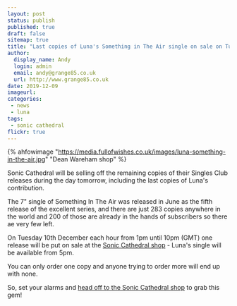 ```yaml
---
layout: post
status: publish
published: true
draft: false
sitemap: true
title: "Last copies of Luna's Something in The Air single on sale on Tuesday"
author:
  display_name: Andy
  login: admin
  email: andy@grange85.co.uk
  url: http://www.grange85.co.uk
date: 2019-12-09
imageurl: 
categories:
 - news
 - luna
tags:
 - sonic cathedral
flickr: true
---
```

{% ahfowimage "https://media.fullofwishes.co.uk/images/luna-something-in-the-air.jpg" "Dean Wareham shop" %}

Sonic Cathedral will be selling off the remaining copies of their Singles Club releases during the day tomorrow, including the last copies of Luna's contribution.

The 7" single of Something In The Air was released in June as the fifth release of the excellent series, and there are just 283 copies anywhere in the world and 200 of those are already in the hands of subscribers so there ae very few left.

On Tuesday 10th December each hour from 1pm until 10pm (GMT) one release will be put on sale at the [Sonic Cathedral shop](https://shop.soniccathedral.co.uk) - Luna's single will be available from 5pm.

You can only order one copy and anyone trying to order more will end up with none.

So, set your alarms and [head off to the Sonic Cathedral shop](https://shop.soniccathedral.co.uk) to grab this gem!